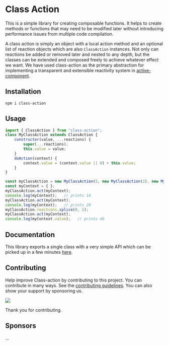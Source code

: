 # Class Action

This is a simple library for creating composable functions. It helps to create methods or functions that may need to be modified later without introducing performance issues from multiple code compilation. 

A class action is simply an object with a local action method and an optional list of reaction objects which are also `ClassAction` instances. Not only can reactions be added or removed later and nested to any depth, but the classes can be extended and composed freely to achieve whatever effect we want. We have used class-action as the primary abstraction for implementing a transparent and extensible reactivity system in [active-component](https://github.com/mksunny1/active-component).


## Installation

`npm i class-action`


## Usage

```js
import { ClassAction } from "class-action";
class MyClassAction extends ClassAction {
    constructor(value, ...reactions) {
        super(...reactions);
        this.value = value;
    }
    doAction(context) {
        context.value = (context.value || 0) + this.value;
    }
}

const myClassAction = new MyClassAction(5, new MyClassAction(2), new MyClassAction(7));
const myContext = { };
myClassAction.act(myContext);
console.log(myContext);   // prints 14
myClassAction.act(myContext);
console.log(myContext);   // prints 28
myClassAction.reactions.splice(0, 1);
myClassAction.act(myContext);
console.log(myContext.value);   // prints 40
```


## Documentation

This library exports a single class with a very simple API which can be picked up in a few minutes [here](./docs/api/classes/ClassAction.md).


## Contributing

Help improve Class-action by contributing to this project. You can contribute in many ways. See the [contributing guidelines](./CONTRIBUTING.md). You can also show your support by sponsoring us.

[![](https://www.paypalobjects.com/en_GB/i/btn/btn_donate_LG.gif)](https://www.paypal.com/donate/?hosted_button_id=S2ZW3RJSDHASW)

Thank you for contributing.


## Sponsors

...

